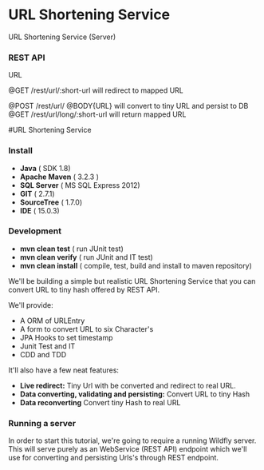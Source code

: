 # URL Shortening Service
URL Shortening Service (Server)

### REST API
URL

@GET    /rest/url/:short-url will redirect to mapped URL

@POST   /rest/url/ @BODY{URL} will convert to tiny URL and persist to DB
@GET    /rest/url/long/:short-url will return mapped URL

#URL Shortening Service

### Install

* **Java**  ( SDK 1.8)
* **Apache Maven**  ( 3.2.3 )
* **SQL Server**  ( MS SQL Express 2012)
* **GIT**  ( 2.7.1)
* **SourceTree**  ( 1.7.0)
* **IDE**  ( 15.0.3)


### Development

* **mvn clean test**  ( run JUnit test)
* **mvn clean verify**  ( run JUnit and IT test)
* **mvn clean install**  ( compile, test, build and install to maven repository)


We'll be building a simple but realistic URL Shortening Service that you can convert URL to tiny hash offered by REST API.

We'll provide:

* A ORM of URLEntry
* A form to convert URL to six Character's
* JPA Hooks to set timestamp
* Junit Test and IT
* CDD and TDD

It'll also have a few neat features:

* **Live redirect:** Tiny Url with be converted and redirect to real URL.
* **Data converting, validating and persisting:** Convert URL to tiny Hash
* **Data reconverting** Convert tiny Hash to real URL


### Running a server

In order to start this tutorial, we're going to require a running Wildfly server. This will serve purely as an WebService (REST API) endpoint which we'll use for converting and persisting Urls's through REST endpoint.
